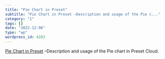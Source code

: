 ```yaml
---
title: "Pie Chart in Preset"
subtitle: "Pie Chart in Preset –Description and usage of the Pie c..."
category: "1"
tags: []
date: "2022-12-06"
type: "wp"
wordpress_id: 4283
---
```

[ Pie Chart in Preset]( https://docs.preset.io/v1/docs/piechart) –Description and usage of the Pie chart in Preset Cloud.